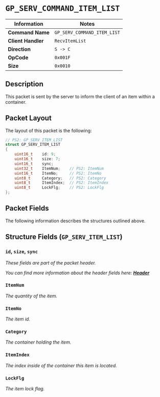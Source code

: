 # `GP_SERV_COMMAND_ITEM_LIST`

| Information               | Notes |
|---                        |---    |
| **Command Name**          | `GP_SERV_COMMAND_ITEM_LIST` |
| **Client Handler**        | `RecvItemList` |
| **Direction**             | `S -> C` |
| **OpCode**                | `0x001F` |
| **Size**                  | `0x0010` |

## Description

This packet is sent by the server to inform the client of an item within a container.

## Packet Layout

The layout of this packet is the following:

```cpp
// PS2: GP_SERV_ITEM_LIST
struct GP_SERV_ITEM_LIST
{
    uint16_t    id: 9;
    uint16_t    size: 7;
    uint16_t    sync;
    uint32_t    ItemNum;    // PS2: ItemNum
    uint16_t    ItemNo;     // PS2: ItemNo
    uint8_t     Category;   // PS2: Category
    uint8_t     ItemIndex;  // PS2: ItemIndex
    uint8_t     LockFlg;    // PS2: LockFlg
};
```

## Packet Fields

The following information describes the structures outlined above.

## Structure Fields (`GP_SERV_ITEM_LIST`)

### `id`, `size`, `sync`

_These fields are part of the packet header._

_You can find more information about the header fields here: [**Header**](/world/server/Header.md)_

### `ItemNum`

_The quantity of the item._

### `ItemNo`

_The item id._

### `Category`

_The container holding the item._

### `ItemIndex`

_The index inside of the container this item is located._

### `LockFlg`

_The item lock flag._
